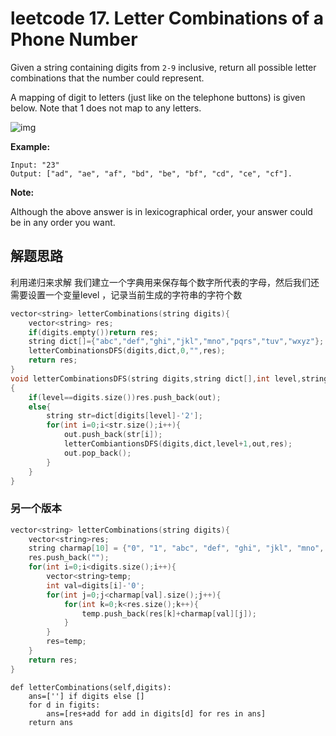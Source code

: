 # leetcode  17. Letter Combinations of a Phone Number

Given a string containing digits from `2-9` inclusive, return all possible letter combinations that the number could represent.

A mapping of digit to letters (just like on the telephone buttons) is given below. Note that 1 does not map to any letters.

![img](http://upload.wikimedia.org/wikipedia/commons/thumb/7/73/Telephone-keypad2.svg/200px-Telephone-keypad2.svg.png)

**Example:**

```
Input: "23"
Output: ["ad", "ae", "af", "bd", "be", "bf", "cd", "ce", "cf"].
```

**Note:**

Although the above answer is in lexicographical order, your answer could be in any order you want.

## 解题思路

利用递归来求解 我们建立一个字典用来保存每个数字所代表的字母，然后我们还需要设置一个变量level ，记录当前生成的字符串的字符个数

```c++
vector<string> letterCombinations(string digits){
    vector<string> res;
    if(digits.empty())return res;
    string dict[]={"abc","def","ghi","jkl","mno","pqrs","tuv","wxyz"};
    letterCombinationsDFS(digits,dict,0,"",res);
    return res;
}
void letterCombinationsDFS(string digits,string dict[],int level,string out ,vector<string>&res)
{
    if(level==digits.size())res.push_back(out);
    else{
        string str=dict[digits[level]-'2'];
        for(int i=0;i<str.size();i++){
            out.push_back(str[i]);
            letterCombiantionsDFS(digits,dict,level+1,out,res);
            out.pop_back();
        }
    }
}
```

### 另一个版本

```c++
vector<string> letterCombinations(string digits){
    vector<string>res;
    string charmap[10] = {"0", "1", "abc", "def", "ghi", "jkl", "mno", "pqrs", "tuv", "wxyz"};
    res.push_back("");
    for(int i=0;i<digits.size();i++){
        vector<string>temp;
        int val=digits[i]-'0';
        for(int j=0;j<charmap[val].size();j++){
            for(int k=0;k<res.size();k++){
                temp.push_back(res[k]+charmap[val][j]);
            }
        }
        res=temp;
    }
    return res;
}
```

```pyhton
def letterCombinations(self,digits):
	ans=[''] if digits else []
	for d in figits:
		ans=[res+add for add in digits[d] for res in ans]
	return ans
```

